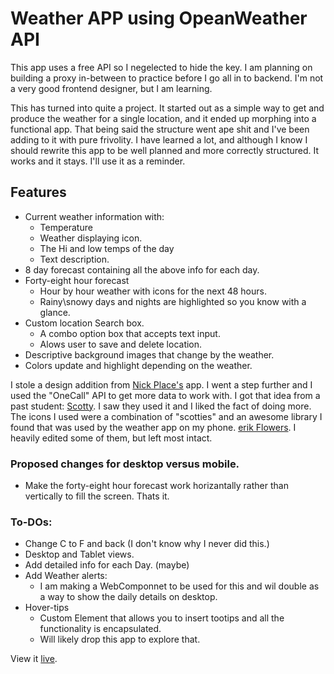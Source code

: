 
# Weather APP using OpeanWeather API

This app uses a free API so I negelected to hide the key. I am planning on building a proxy in-between to practice before I go all in to backend. I'm not a very good frontend designer, but I am learning.

This has turned into quite a project. It started out as a simple way to get and produce the weather for a single location, and it ended up morphing into a functional app. That being said the structure went ape shit and I've been adding to it with pure frivolity. I have learned a lot, and although I know I should rewrite this app to be well planned and more correctly structured. It works and it stays. I'll use it as a reminder.

## Features
 - Current weather information with:
   - Temperature
   - Weather displaying icon.
   - The Hi and low temps of the day
   - Text description.
 - 8 day forecast containing all the above info for each day.
 - Forty-eight hour forecast 
   - Hour by hour weather with icons for the next 48 hours.
   - Rainy\snowy days and nights are highlighted so you know with a glance.
 - Custom location Search box.
   - A combo option box that accepts text input.
   - Alows user to save and delete location.
 - Descriptive background images that change by the weather.
 - Colors update and highlight depending on the weather.
 
I stole a design addition from [Nick Place's](https://github.com/enPlace/top-weather-app) app. I went a step further and I used the "OneCall" API to get more data to work with. I got that idea from a past student: [Scotty](https://github.com/bscottnz/weather-app). I saw they used it and I liked the fact of doing more. The icons I used were a combination of "scotties" and an awesome library I found that was used by the weather app on my phone. [erik Flowers](https://erikflowers.github.io/weather-icons/). I heavily edited some of them, but left most intact.


### Proposed changes for desktop versus mobile.
 - Make the forty-eight hour forecast work horizantally rather than vertically to fill the screen. Thats it.

### To-DOs:
 - Change C to F and back (I don't know why I never did this.)
 - Desktop and Tablet views.
 - Add detailed info for each Day. (maybe)
 - Add Weather alerts:
    - I am making a WebComponnet to be used for this and wil double as a way to 
      show the daily details on desktop.
 - Hover-tips
    - Custom Element that allows you to insert tootips and all the functionality is encapsulated.
    - Will likely drop this app to explore that.
  
  View it [live]( https://ddcroft73.github.io/weather-app/).